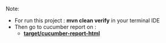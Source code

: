 Note:
- For run this project : **mvn clean verify** in your terminal IDE
- Then go to cucumber report on :
  - [**target/cucumber-report-html**](target/cucumber-report-html/cucumber-html-reports/feature-overview.html)

  
